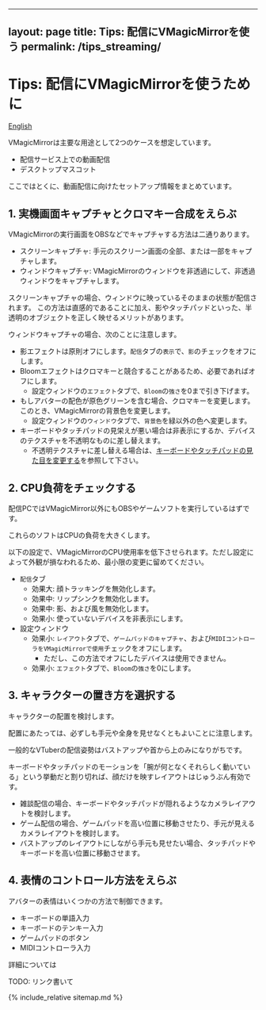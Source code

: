 
---
layout: page
title: Tips: 配信にVMagicMirrorを使う
permalink: /tips_streaming/
---

# Tips: 配信にVMagicMirrorを使うために

[English](./en_tips_streaming.html)

VMagicMirrorは主要な用途として2つのケースを想定しています。

* 配信サービス上での動画配信
* デスクトップマスコット

ここではとくに、動画配信に向けたセットアップ情報をまとめています。

## 1. 実機画面キャプチャとクロマキー合成をえらぶ

VMagicMirrorの実行画面をOBSなどでキャプチャする方法は二通りあります。

* スクリーンキャプチャ: 手元のスクリーン画面の全部、または一部をキャプチャします。
* ウィンドウキャプチャ: VMagicMirrorのウィンドウを非透過にして、非透過ウィンドウをキャプチャします。

スクリーンキャプチャの場合、ウィンドウに映っているそのままの状態が配信されます。
この方法は直感的であることに加え、影やタッチパッドといった、半透明のオブジェクトを正しく映せるメリットがあります。

ウィンドウキャプチャの場合、次のことに注意します。

* 影エフェクトは原則オフにします。`配信`タブの`表示`で、`影`のチェックをオフにします。
* Bloomエフェクトはクロマキーと競合することがあるため、必要であればオフにします。
    - 設定ウィンドウの`エフェクト`タブで、`Bloom`の`強さ`を0まで引き下げます。
* もしアバターの配色が原色グリーンを含む場合、クロマキーを変更します。このとき、VMagicMirrorの背景色を変更します。
    - 設定ウィンドウの`ウィンドウ`タブで、`背景色`を緑以外の色へ変更します。
* キーボードやタッチパッドの見栄えが悪い場合は非表示にするか、デバイスのテクスチャを不透明なものに差し替えます。
    - 不透明テクスチャに差し替える場合は、[キーボードやタッチパッドの見た目を変更する](./tips_change_textures.html)を参照して下さい。

## 2. CPU負荷をチェックする

配信PCではVMagicMirror以外にもOBSやゲームソフトを実行しているはずです。

これらのソフトはCPUの負荷を大きくします。

以下の設定で、VMagicMirrorのCPU使用率を低下させられます。ただし設定によって外観が損なわれるため、最小限の変更に留めてください。

* `配信`タブ
    * 効果大: 顔トラッキングを無効化します。
    * 効果中: リップシンクを無効化します。
    * 効果中: 影、および風を無効化します。
    * 効果小: 使っていないデバイスを非表示にします。
* 設定ウィンドウ
    * 効果小: `レイアウト`タブで、`ゲームパッドのキャプチャ`、および`MIDIコントローラをVMagicMirrorで使用`チェックをオフにします。
        - ただし、この方法でオフにしたデバイスは使用できません。
    * 効果小: `エフェクト`タブで、`Bloom`の`強さ`を0にします。


## 3. キャラクターの置き方を選択する

キャラクターの配置を検討します。

配置にあたっては、必ずしも手元や全身を見せなくともよいことに注意します。

一般的なVTuberの配信姿勢はバストアップや首から上のみになりがちです。

キーボードやタッチパッドのモーションを「腕が何となくそれらしく動いている」という挙動だと割り切れば、顔だけを映すレイアウトはじゅうぶん有効です。

* 雑談配信の場合、キーボードやタッチパッドが隠れるようなカメラレイアウトを検討します。
* ゲーム配信の場合、ゲームパッドを高い位置に移動させたり、手元が見えるカメラレイアウトを検討します。
* バストアップのレイアウトにしながら手元も見せたい場合、タッチパッドやキーボードを高い位置に移動させます。


## 4. 表情のコントロール方法をえらぶ

アバターの表情はいくつかの方法で制御できます。

* キーボードの単語入力
* キーボードのテンキー入力
* ゲームパッドのボタン
* MIDIコントローラ入力

詳細については

TODO: リンク書いて


{% include_relative sitemap.md %}
